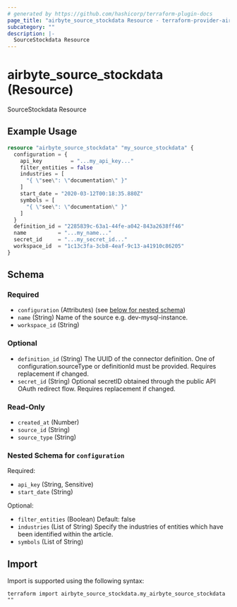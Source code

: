 ```yaml
---
# generated by https://github.com/hashicorp/terraform-plugin-docs
page_title: "airbyte_source_stockdata Resource - terraform-provider-airbyte"
subcategory: ""
description: |-
  SourceStockdata Resource
---
```


# airbyte_source_stockdata (Resource)

SourceStockdata Resource

## Example Usage

```terraform
resource "airbyte_source_stockdata" "my_source_stockdata" {
  configuration = {
    api_key         = "...my_api_key..."
    filter_entities = false
    industries = [
      "{ \"see\": \"documentation\" }"
    ]
    start_date = "2020-03-12T00:18:35.880Z"
    symbols = [
      "{ \"see\": \"documentation\" }"
    ]
  }
  definition_id = "2285839c-63a1-44fe-a042-843a2638ff46"
  name          = "...my_name..."
  secret_id     = "...my_secret_id..."
  workspace_id  = "1c13c3fa-3cb8-4eaf-9c13-a41910c86205"
}
```

<!-- schema generated by tfplugindocs -->
## Schema

### Required

- `configuration` (Attributes) (see [below for nested schema](#nestedatt--configuration))
- `name` (String) Name of the source e.g. dev-mysql-instance.
- `workspace_id` (String)

### Optional

- `definition_id` (String) The UUID of the connector definition. One of configuration.sourceType or definitionId must be provided. Requires replacement if changed.
- `secret_id` (String) Optional secretID obtained through the public API OAuth redirect flow. Requires replacement if changed.

### Read-Only

- `created_at` (Number)
- `source_id` (String)
- `source_type` (String)

<a id="nestedatt--configuration"></a>
### Nested Schema for `configuration`

Required:

- `api_key` (String, Sensitive)
- `start_date` (String)

Optional:

- `filter_entities` (Boolean) Default: false
- `industries` (List of String) Specify the industries of entities which have been identified within the article.
- `symbols` (List of String)

## Import

Import is supported using the following syntax:

```shell
terraform import airbyte_source_stockdata.my_airbyte_source_stockdata ""
```
